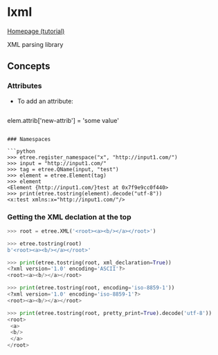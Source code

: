 # lxml
[Homepage (tutorial)](https://lxml.de/tutorial.html)

XML parsing library

## Concepts
### Attributes
- To add an attribute:
  ```python
elem.attrib['new-attrib'] = 'some value'
  ```

### Namespaces

```python
>>> etree.register_namespace("x", "http://input1.com/")
>>> input = "http://input1.com/"
>>> tag = etree.QName(input, "test")
>>> element = etree.Element(tag)
>>> element
<Element {http://input1.com/}test at 0x7f9e9cc0f440>
>>> print(etree.tostring(element).decode("utf-8"))
<x:test xmlns:x="http://input1.com/"/>
```

### Getting the XML declation at the top
```python
>>> root = etree.XML('<root><a><b/></a></root>')

>>> etree.tostring(root)
b'<root><a><b/></a></root>'

>>> print(etree.tostring(root, xml_declaration=True))
<?xml version='1.0' encoding='ASCII'?>
<root><a><b/></a></root>

>>> print(etree.tostring(root, encoding='iso-8859-1'))
<?xml version='1.0' encoding='iso-8859-1'?>
<root><a><b/></a></root>

>>> print(etree.tostring(root, pretty_print=True).decode('utf-8'))
<root>
 <a>
 <b/>
 </a>
</root>
```
